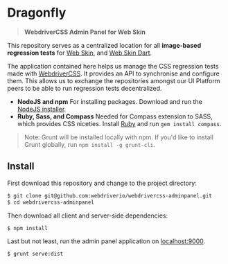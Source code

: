 # Dragonfly

> __WebdriverCSS Admin Panel for Web Skin__

This repository serves as a centralized location for all __image-based regression tests__ for [Web Skin](https://github.com/Workiva/web-skin/), and [Web Skin Dart](https://github.com/Workiva/web_skin_dart/).

The application contained here helps us manage the CSS regression tests made with [WebdriverCSS](https://github.com/webdriverio/webdrivercss).
It provides an API to synchronise and configure them. This allows us to exchange the repositories amongst our UI Platform peers to be able to run regression tests decentralized.

- **NodeJS and npm**
  For installing packages.
  Download and run the [NodeJS installer](https://nodejs.org/download/).
- **Ruby, Sass, and Compass**
  Needed for Compass extension to SASS, which provides CSS niceties.
  Install [Ruby](https://www.ruby-lang.org/en/documentation/installation/)
  and run `gem install compass`.

> Note: Grunt will be installed locally with npm.
  If you'd like to install Grunt globally, run `npm install -g grunt-cli`.


## Install

First download this repository and change to the project directory:

```sh
$ git clone git@github.com:webdriverio/webdrivercss-adminpanel.git
$ cd webdrivercss-adminpanel
```

Then download all client and server-side dependencies:

```sh
$ npm install
```

Last but not least, run the admin panel application on [localhost:9000](http://localhost:9000).

```sh
$ grunt serve:dist
```

